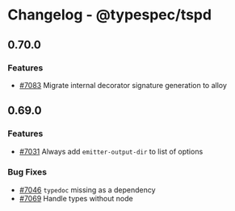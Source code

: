 # Changelog - @typespec/tspd

## 0.70.0

### Features

- [#7083](https://github.com/microsoft/typespec/pull/7083) Migrate internal decorator signature generation to alloy




## 0.69.0

### Features

- [#7031](https://github.com/microsoft/typespec/pull/7031) Always add `emitter-output-dir` to list of options

### Bug Fixes

- [#7046](https://github.com/microsoft/typespec/pull/7046) `typedoc` missing as a dependency
- [#7069](https://github.com/microsoft/typespec/pull/7069) Handle types without node

